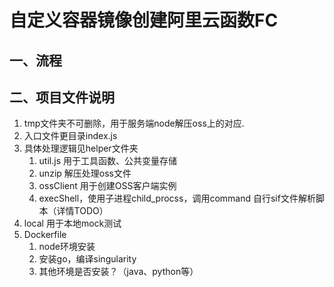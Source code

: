 
# 自定义容器镜像创建阿里云函数FC

## 一、流程


## 二、项目文件说明

1. tmp文件夹不可删除，用于服务端node解压oss上的对应.
2. 入口文件更目录index.js
3. 具体处理逻辑见helper文件夹
   1. util.js 用于工具函数、公共变量存储
   2. unzip 解压处理oss文件
   3. ossClient 用于创建OSS客户端实例
   4. execShell，使用子进程child_procss，调用command 自行sif文件解析脚本（详情TODO）
4. local 用于本地mock测试
5. Dockerfile
   1. node环境安装
   2. 安装go，编译singularity
   3. 其他环境是否安装？（java、python等）
